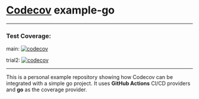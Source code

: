 # [Codecov](https://codecov.io) example-go
<!-- [![codecov](https://codecov.io/gh/codecov/example-go/branch/main/graph/badge.svg?token=tNKcOjlxLo)](https://codecov.io/gh/codecov/example-go)
[![FOSSA Status](https://app.fossa.com/api/projects/git%2Bgithub.com%2Fcodecov%2Fexample-go.svg?type=shield)](https://app.fossa.com/projects/git%2Bgithub.com%2Fcodecov%2Fexample-go?ref=badge_shield) -->

-----
### Test Coverage: 

main: 
  [![codecov](https://codecov.io/gh/ANiRuDdHa1211/example-go/graph/badge.svg?t=6L7ZWBFBT4)](https://codecov.io/gh/ANiRuDdHa1211/example-go)

trial2:
  [![codecov](https://codecov.io/gh/ANiRuDdHa1211/example-go/branch/trial2/graph/badge.svg?t=6L7ZWBFBT4)](https://codecov.io/gh/ANiRuDdHa1211/example-go/tree/trial2)

------

This is a personal example repository showing how Codecov can be integrated with a simple go project. It uses **GitHub Actions** CI/CD providers and **go** as the coverage provider.


